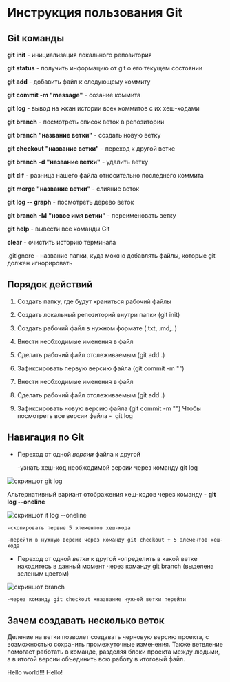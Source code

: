 # Инструкция пользования Git

## Git команды

**git init** - инициализация локального репозитория

**git status** - получить информацию от git о его текущем состоянии

**git add** - добавить файл к следующему коммиту

**git commit -m "message"** - созание коммита

**git log** - вывод на жкан истории всех коммитов с их хеш-кодами

**git branch** - посмотреть список веток в репозитории

**git branch "название ветки"** - создать новую ветку

**git checkout "название ветки"** - переход к другой ветке

**git branch -d "название ветки"** - удалить ветку

**git dif** - разница нашего файла относительно последнего коммита

**git merge "название ветки"** - слияние веток

**git log -- graph** - посмотреть дерево веток 

**git branch -M "новое имя ветки"** - переименовать ветку

**git help** - вывести все команды Git

**clear** - очистить историю терминала

.gitignore - название папки, куда можно добавлять файлы, которые git должен игнорировать

## Порядок действий 

1. Создать папку, где будут храниться рабочий файлы

2. Создать локальный репозиторий внутри папки (git init)
3. Создать рабочий файл в нужном формате (.txt, .md,..)
4. Внести необходимые именения в файл 
5. Сделать рабочий файл отслеживаемым (git add .)
6. Зафиксировать первую версию файла (git commit -m "")
7. Внести необходимые именения в файл 
8. Сделать рабочий файл отслеживаемым (git add .)
9. Зафиксировать новую версию файла (git commit -m "")
Чтобы посмотреть все версии файла -  git log 

## Навигация по Git

* Переход от одной _версии_ файла к другой
    
    -узнать хеш-код необжодимой версии через команду git log

 ![скриншот git log](log.png)

 Альтернативный вариант отображения хеш-кодов через команду - **git log --oneline**

 ![скриншот it log --oneline](oneline.png)

    -скопировать первые 5 элементов хеш-кода
    
    -перейти в нужную версию через команду git checkout + 5 элементов хеш-кода

* Переход от одной _ветки_ к другой
    -определить в какой ветке находитесь в данный момент через команду git branch (выделена зеленым цветом)
 
 ![скриншот branch](branch.png)

    -через команду git checkout +название нужной ветки перейти

## Зачем создавать несколько веток

Деление на ветки позволет создавать черновую версию проекта, с возможностью сохранить промежуточные изменения. Также ветвление помогает работать в команде, разделяя блоки проекта между людьми, а в итогой версии объединить всю работу в итоговый файл.

Hello world!!!
Hello!
